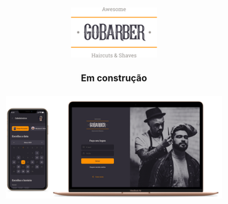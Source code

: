 <h1 align="center">
	<img alt="gobarber_logo" src=".github/gobarber_logo.svg" width="200px" />
</h1>

<h2 align="center">Em construção<h2>

<img alt="presentation" src=".github/gobarber_presentation.png">


